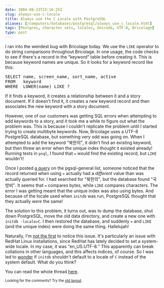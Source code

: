 ```yaml
--- 
date: 2004-08-23T23:16:25Z
slug: always-use-c-locale
title: Always use the C Locale with PostgreSQL
aliases: [/computers/databases/postgresql/always_use_c_locale.html]
tags: [Postgres, character sets, locales, Unicode, UTF-8, Bricolage]
type: post
---
```


<p>I ran into the weirdest bug with Bricolage today. We use the <code>LIKE</code>
operator to do string comparisons throughout Bricolage. In one usage, the
code checks to see if there's a record in the <q>keyword</q> table before
creating it. This is because keyword names are unique. So it looks for a keyword
record like this:</p>

<pre>SELECT name, screen_name, sort_name, active
FROM   keyword
WHERE  LOWER(name) LIKE ?</pre>

<p>If it finds a keyword, it creates a relationship between it and a story
document. If it doesn't find it, it creates a new keyword record and then
associates the new keyword with a story document.</p>

<p>However, one of our customers was getting SQL errors when attempting to add
keywords to a story, and it took me a while to figure out what the problem
was. This is because I couldn't replicate the problem until I started trying
to create multibyte keywords. Now, Bricolage uses a UTF-8 PostgreSQL database,
but something very odd was going on. When I attempted to add the
keyword <q>북한의</q>, it didn't find an existing keyword, but then threw an
error when the unique index thought it existed already! Running tests
in <code>psql</code>, I found that <code>=</code> would find the existing
record, but <code>LIKE</code> wouldn't!</p>

<p>Once I posted <a href="http://archives.postgresql.org/pgsql-general/2004-08/msg01079.php" title="I ask about the issue">a query</a> on the pgsql-general list, someone noticed that the record returned
when using <code>=</code> actually had a <em>different</em> value than was actually
queried for. I had searched for <q>북한의</q>, but the database found <q>국방비</q>. It seems that <code>=</code> compares bytes, while <code>LIKE</code> compares
characters. The error I was getting meant that the unique index was also using bytes. And
because of the locale used when <code>initdb</code> was run, PostgreSQL thought that they
actually <em>were</em> the same!</p>

<p>The solution to this problem, it turns out, was to dump the database, shut down
PostgreSQL, move the old data directory, and create a new one with <code>initdb &#x002d;locale=C</code>.
I then restored the database, and suddenly <code>=</code> and <code>LIKE</code> (and the unique
index) were doing the same thing. Hallelujah!</p>

<p>Naturally, I'm <a href="http://archives.postgresql.org/pgsql-general/2004-08/msg01118.php" title="Tatsuo Ishii sets the record straight">not the first</a> to notice this issue. It's particularly an issue with RedHat Linux
installations, since RedHat has lately decided to set a system-wide locale. In my case, it was <q>en_US.UTF-8.</q> This apparently can break collations in other languages, and this affects indices, of course. So I
was led to <a href="http://archives.postgresql.org/pgsql-general/2004-08/msg01120.php" title="I pop the locale question">wonder</a> if <code>initdb</code> shouldn't default to a locale of <code>C</code> instead of
the system default. What do you think?</p>

<p>You can read the whole thread <a href="http://archives.postgresql.org/pgsql-general/2004-08/threads.php#01079"
title="The full discussion">here</a>.</p>

<p class="past"><small>Looking for the comments? Try the <a rel="nofollow" href="//past.justatheory.com/computers/databases/postgresql/always_use_c_locale.html">old layout</a>.</small></p>


